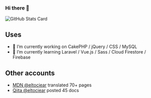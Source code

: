 ### Hi there 🌄

![GitHub Stats Card](https://github-readme-stats.vercel.app/api?username=eltociear&count_private=true&theme=merko&show_icons=true&count_private=true&sanitize=true)

## Uses
- 🔭 I’m currently working on CakePHP / jQuery / CSS / MySQL
- 🌱 I’m currently learning Laravel / Vue.js / Sass / Cloud Firestore / Firebase

## Other accounts
* [MDN @eltociear](https://wiki.developer.mozilla.org/ja/profiles/eltociear) translated 70+ pages
* [Qiita @eltociear](https://qiita.com/eltociear) posted 45 docs

<!--
**eltociear/eltociear** is a ✨ _special_ ✨ repository because its `README.md` (this file) appears on your GitHub profile.

Here are some ideas to get you started:

- 🔭 I’m currently working on ...
- 🌱 I’m currently learning ...
- 👯 I’m looking to collaborate on ...
- 🤔 I’m looking for help with ...
- 💬 Ask me about ...
- 📫 How to reach me: ...
- 😄 Pronouns: ...
- ⚡ Fun fact: ...
-->
